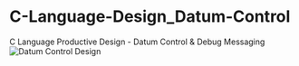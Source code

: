 # C-Language-Design_Datum-Control
C Language Productive Design - Datum Control &amp; Debug Messaging
![Datum Control Design](https://github.com/skylandbruce/C-Language-Design_Datum-Control/assets/122707932/da840f32-ba9b-4ef2-8175-709bda477755)
